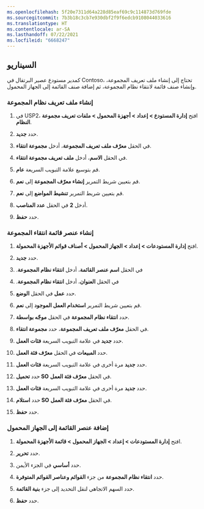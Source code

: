 ```yaml
---
ms.openlocfilehash: 5f20e7311d64a228d85eaf69c9c114873d769fde
ms.sourcegitcommit: 7b3b18c3cb7e930dbf2f9f6edcb9108044033616
ms.translationtype: HT
ms.contentlocale: ar-SA
ms.lasthandoff: 07/22/2021
ms.locfileid: "6668247"
---
```

## <a name="scenario"></a>السيناريو
كمدير مستودع عصير البرتقال في Contoso، تحتاج إلى إنشاء ملف تعريف المجموعة، وإنشاء صنف قائمة لانتقاء نظام المجموعة، ثم إضافة صنف القائمة إلى الجهاز المحمول.
 
### <a name="create-a-cluster-profile"></a>إنشاء ملف تعريف نظام المجموعة

1.  في USP2، افتح **إدارة المستودع > إعداد > أجهزة المحمول > ملفات تعريف مجموعة النظام**.

2.  حدد **جديد‎**.

3.  في الحقل **معرّف ملف تعريف المجموعة**، أدخل **مجموعة انتقاء**.

4.  في الحقل **الاسم**، أدخل **ملف تعريف مجموعة انتقاء**.

5.  قم بتوسيع علامة التبويب السريعة **عام**.

6.  قم بتعيين شريط التمرير **إنشاء معرّف المجموعة** إلى **نعم**.

7.  قم بتعيين شريط التمرير **تنشيط المواضع** إلى **نعم**.

8.  أدخل **2** في الحقل **عدد المناصب**.

9.  حدد **حفظ**.


### <a name="create-the-cluster-picking-menu-item"></a>إنشاء عنصر قائمة انتقاء المجموعة

1.  افتح **إدارة المستودعات > إعداد > الجهاز المحمول > أصناف قوائم الأجهزة المحمولة**.

2.  حدد **جديد‎**.

3.  في الحقل **اسم عنصر القائمة**، أدخل **‏‫انتقاء نظام المجموعة**.

4.  في الحقل **العنوان**، أدخل **‏‫انتقاء نظام المجموعة**.

5.  حدد **عمل** في الحقل **الوضع‬‏‎**.

6.  قم بتعيين شريط التمرير **‏‫استخدام العمل الموجود‬** إلى **نعم**.

7.  حدد **انتقاء نظام المجموعة** في الحقل **موجّه بواسطة**.

8.  في الحقل **معرّف ملف تعريف المجموعة**، حدد **مجموعة انتقاء**.

9.  حدد **جديد** في علامة التبويب السريعة **‏‫فئات العمل‬**.

10. حدد **المبيعات** في الحقل **معرّف فئة العمل**.

11. حدد **جديد** مرة أخرى في علامة التبويب السريعة **‏‫فئات العمل‬**.

12. حدد **تحميل SO** في الحقل **معرّف فئة العمل**.

13. حدد **جديد** مرة أخرى في علامة التبويب السريعة **‏‫فئات العمل‬**.

14. حدد **استلام SO** في الحقل **معرّف فئة العمل**.

15. حدد **حفظ**.


### <a name="add-the-menu-item-to-the-mobile-device"></a>إضافة عنصر القائمة إلى الجهاز المحمول

1. افتح **إدارة المستودعات > إعداد > الجهاز المحمول > قائمة الأجهزة المحمولة**.

2. حدد **تحرير**. 

3. حدد **أساسي** في الجزء الأيمن.

3. حدد **انتقاء نظام المجموعة** من جزء **القوائم وعناصر القوائم المتوفرة**.

4. حدد السهم الاتجاهي لنقل التحديد إلى جزء **بنية القائمة**.

5. حدد **حفظ**. 

